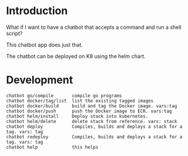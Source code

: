 # Introduction
What if I want to have a chatbot that accepts a command and run a shell script?

This chatbot app does just that.

The chatbot can be deployed on K8 using the helm chart.

# Development
```
chatbot go/compile       compile go programs
chatbot docker/tag/list  list the existing tagged images
chatbot docker/build     build and tag the Docker image. vars:tag
chatbot docker/push      push the Docker image to ECR. vars:tag
chatbot helm/install     Deploy stack into kubernetes.
chatbot helm/delete      delete stack from reference. vars: stack
chatbot deploy           Compiles, builds and deploys a stack for a tag. vars: tag
chatbot redeploy         Compiles, builds and deploys a stack for a tag. vars: tag
chatbot help             this helps
```
